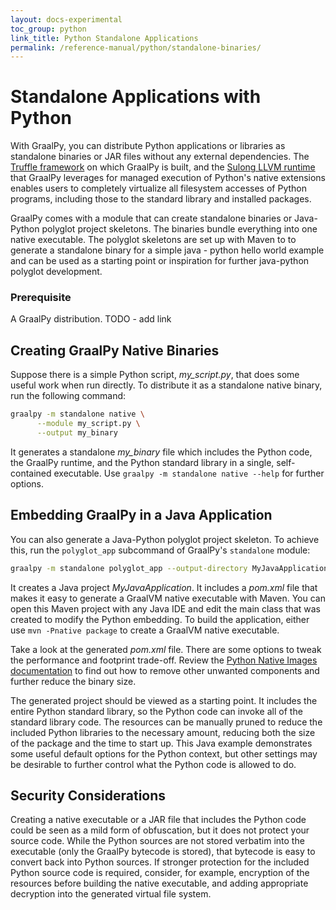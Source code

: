 ```yaml
---
layout: docs-experimental
toc_group: python
link_title: Python Standalone Applications
permalink: /reference-manual/python/standalone-binaries/
---
```

# Standalone Applications with Python

With GraalPy, you can distribute Python applications or libraries as standalone binaries or JAR files without any external dependencies.
The [Truffle framework](https://github.com/oracle/graal/tree/master/truffle) on which GraalPy is built, and the [Sulong LLVM runtime](https://github.com/oracle/graal/tree/master/sulong) that GraalPy leverages for managed execution of Python's native extensions enables users to completely virtualize all filesystem accesses of Python programs, including those to the standard library and installed packages.

GraalPy comes with a module that can create standalone binaries or Java-Python polyglot project skeletons.
The binaries bundle everything into one native executable.
The polyglot skeletons are set up with Maven to to generate a standalone binary for a simple java - python hello world example and can be used as a starting point or inspiration for further java-python polyglot development.

### Prerequisite

A GraalPy distribution.
TODO - add link

## Creating GraalPy Native Binaries

Suppose there is a simple Python script, _my_script.py_, that does some useful work when run directly.
To distribute it as a standalone native binary, run the following command:

```bash
graalpy -m standalone native \
      --module my_script.py \
      --output my_binary
```

It generates a standalone _my_binary_ file which includes the Python code, the GraalPy runtime, and the Python standard library in a single, self-contained executable.
Use `graalpy -m standalone native --help` for further options.
 
## Embedding GraalPy in a Java Application

You can also generate a Java-Python polyglot project skeleton.
To achieve this, run the `polyglot_app` subcommand of GraalPy's `standalone` module:

```bash
graalpy -m standalone polyglot_app --output-directory MyJavaApplication
```

It creates a Java project _MyJavaApplication_. It includes a _pom.xml_ file that makes it easy to generate a GraalVM native executable with Maven.
You can open this Maven project with any Java IDE and edit the main class that was created to modify the Python embedding.
To build the application, either use `mvn -Pnative package` to create a GraalVM native executable.

Take a look at the generated _pom.xml_ file.
There are some options to tweak the performance and footprint trade-off.
Review the [Python Native Images documentation](PythonNativeImages.md) to find out how to remove other unwanted components and further reduce the binary size.

The generated project should be viewed as a starting point.
It includes the entire Python standard library, so the Python code can invoke all of the standard library code.
The resources can be manually pruned to reduce the included Python libraries to the necessary amount, reducing both the size of the package and the time to start up.
This Java example demonstrates some useful default options for the Python context, but other settings may be desirable to further control what the Python code is allowed to do.

## Security Considerations

Creating a native executable or a JAR file that includes the Python code could be seen as a mild form of obfuscation, but it does not protect your source code.
While the Python sources are not stored verbatim into the executable (only the GraalPy bytecode is stored), that bytecode is easy to convert back into Python sources.
If stronger protection for the included Python source code is required, consider, for example, encryption of the resources before building the native executable, and adding appropriate decryption into the generated virtual file system.
